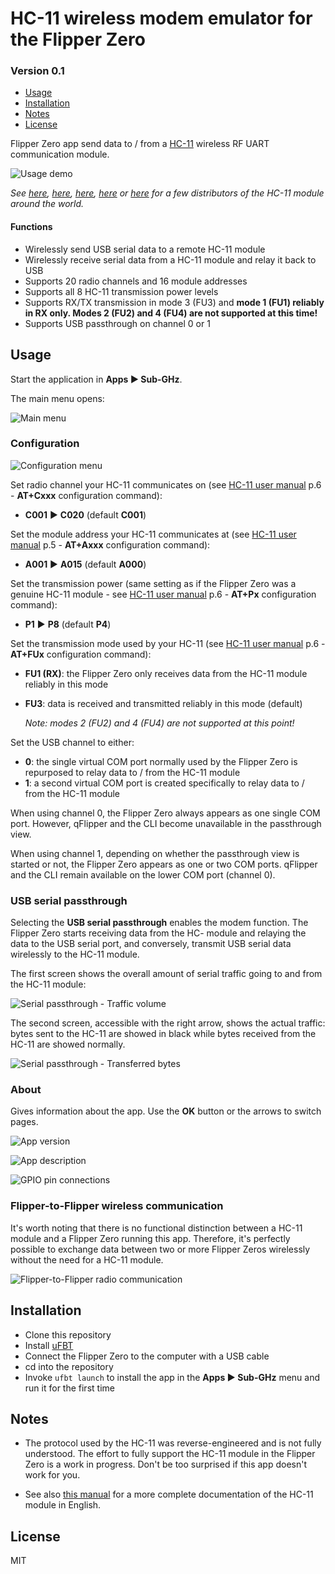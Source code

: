 # HC-11 wireless modem emulator for the Flipper Zero
### Version 0.1

* [Usage](#Usage)
* [Installation](#Installation)
* [Notes](#Notes)
* [License](#License)

Flipper Zero app send data to / from a [HC-11](https://www.hc01.com/goods/640e91920be12d0114404c98) wireless RF UART communication module.

![Usage demo](screenshots/demo.gif)

*See [here](https://www.elecrow.com/434mhz-serial-rf-module-hc11-140m-p-873.html), [here](https://hobbycomponents.com/wired-wireless/513-hc-11-433mhz-wireless-serial-module), [here](https://elektronik-lavpris.dk/p134115/modu0054-hc-11-433mhz-wireless-serial-module/), [here](https://invize.se/produkt/radiomodul-hc11/) or [here](https://littlebirdelectronics.com.au/products/434mhz-serial-rf-module-hc-11-1-40m) for a few distributors of the HC-11 module around the world.*



#### Functions

- Wirelessly send USB serial data to a remote HC-11 module
- Wirelessly receive serial data from a HC-11 module and relay it back to USB
- Supports 20 radio channels and 16 module addresses
- Supports all 8 HC-11 transmission power levels
- Supports RX/TX transmission in mode 3 (FU3) and **mode 1 (FU1) reliably in RX only. Modes 2 (FU2) and 4 (FU4) are not supported at this time!**
- Supports USB passthrough on channel 0 or 1



## Usage

Start the application in **Apps ▶ Sub-GHz**.

The main menu opens:

![Main menu](screenshots/6-main_menu.png)


### Configuration

![Configuration menu](screenshots/5-configuration_menu.png)

Set radio channel your HC-11 communicates on (see [HC-11 user manual](https://www.hc01.com/downloads/HC-11%20english%20datasheet.pdf) p.6 - **AT+Cxxx** configuration command):

- **C001** ▶ **C020** (default **C001**)

Set the module address your HC-11 communicates at (see [HC-11 user manual](https://www.hc01.com/downloads/HC-11%20english%20datasheet.pdf) p.5 - **AT+Axxx** configuration command):

- **A001** ▶ **A015** (default **A000**)

Set the transmission power (same setting as if the Flipper Zero was a genuine HC-11 module - see [HC-11 user manual](https://www.hc01.com/downloads/HC-11%20english%20datasheet.pdf) p.6 - **AT+Px** configuration command):

- **P1** ▶ **P8** (default **P4**)

Set the transmission mode used by your HC-11 (see [HC-11 user manual](https://www.hc01.com/downloads/HC-11%20english%20datasheet.pdf) p.6 - **AT+FUx** configuration command):

- **FU1 (RX)**: the Flipper Zero only receives data from the HC-11 module reliably in this mode
- **FU3**: data is received and transmitted reliably in this mode (default)

  *Note: modes 2 (FU2) and 4 (FU4) are not supported at this point!*

Set the USB channel to either:

- **0**: the single virtual COM port normally used by the Flipper Zero is repurposed to relay data to / from the HC-11 module
- **1**: a second virtual COM port is created specifically to relay data to / from the HC-11 module

When using channel 0, the Flipper Zero always appears as one single COM port. However, qFlipper and the CLI become unavailable in the passthrough view.

When using channel 1, depending on whether the passthrough view is started or not, the Flipper Zero appears as one or two COM ports. qFlipper and the CLI remain available on the lower COM port (channel 0).



### USB serial passthrough

Selecting the **USB serial passthrough** enables the modem function. The Flipper Zero starts receiving data from the HC- module and relaying the data to the USB serial port, and conversely, transmit USB serial data wirelessly to the HC-11 module.

The first screen shows the overall amount of serial traffic going to and from the HC-11 module:

![Serial passthrough - Traffic volume](screenshots/2-usb_serial_passthrough1.png)

The second screen, accessible with the right arrow, shows the actual traffic: bytes sent to the HC-11 are showed in black while bytes received from the HC-11 are showed normally.

![Serial passthrough - Transferred bytes](screenshots/3-usb_serial_passthrough2.png)



### About

Gives information about the app. Use the **OK** button or the arrows to switch pages.

![App version](screenshots/1-splash_version.png)

![App description](screenshots/4-app_description.png)

![GPIO pin connections](screenshots/7-warning.png)



### Flipper-to-Flipper wireless communication

It's worth noting that there is no functional distinction between a HC-11 module and a Flipper Zero running this app. Therefore, it's perfectly possible to exchange data between two or more Flipper Zeros wirelessly without the need for a HC-11 module.

![Flipper-to-Flipper radio communication](screenshots/flipper_to_flipper_radio_comm.gif)



## Installation

- Clone this repository
- Install [uFBT](https://github.com/flipperdevices/flipperzero-ufbt)
- Connect the Flipper Zero to the computer with a USB cable
- cd into the repository
- Invoke `ufbt launch` to install the app in the **Apps ▶ Sub-GHz** menu and run it for the first time



## Notes

- The protocol used by the HC-11 was reverse-engineered and is not fully understood. The effort to fully support the HC-11 module in the Flipper Zero is a work in progress. Don't be too surprised if this app doesn't work for you.

- See also [this manual](https://www.elecrow.com/download/HC-11.pdf) for a more complete documentation of the HC-11 module in English.


## License

MIT
